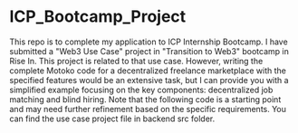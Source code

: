 # ICP_Bootcamp_Project
This repo is to complete my application to ICP Internship Bootcamp.
I have submitted a "Web3 Use Case" project in "Transition to Web3" bootcamp in Rise In. 
This project is related to that use case. However, writing the complete Motoko code for a decentralized freelance marketplace with the specified features would be an extensive task,
but I can provide you with a simplified example focusing on the key components: decentralized job matching and blind hiring. 
Note that the following code is a starting point and may need further refinement based on the specific requirements. 
You can find the use case project file in backend src folder.
